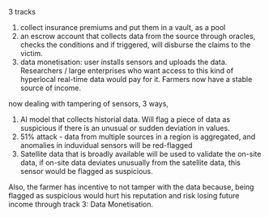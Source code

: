 3 tracks

1. collect insurance premiums and put them in a vault, as a pool
2. an escrow account that collects data from the source through oracles, checks the conditions and if triggered, will disburse the claims to the victim.
3. data monetisation: user installs sensors and uploads the data. Researchers / large enterprises who want access to this kind of hyperlocal real-time data would pay for it. Farmers now have a stable source of income.

now dealing with tampering of sensors, 3 ways,

1. AI model that collects historial data. Will flag a piece of data as suspicious if there is an unusual or sudden deviation in values.
2. 51% attack - data from multiple sources in a region is aggregated, and anomalies in induvidual sensors will be red-flagged
3. Satellite data that is broadly available will be used to validate the on-site data, if on-site data deviates unusually from the satellite data, this sensor would be flagged as suspicious.

Also, the farmer has incentive to not tamper with the data because, being flagged as suspicious would hurt his reputation and risk losing future income through track 3: Data Monetisation.
